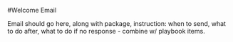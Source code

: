 #Welcome Email

Email should go here, along with package, instruction: when to send, what to do after, what to do if no response - combine w/ playbook items.